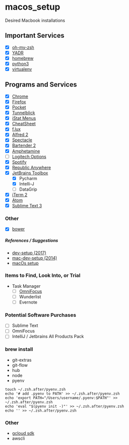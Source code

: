 # macos_setup
Desired Macbook installations

## Important Services
* [x] [oh-my-zsh](https://github.com/robbyrussell/oh-my-zsh)
* [x] [YADR](https://github.com/skwp/dotfiles)
* [x] [homebrew](https://brew.sh/)
* [x] [python3](https://www.digitalocean.com/community/tutorials/how-to-install-python-3-and-set-up-a-local-programming-environment-on-macos)
* [x] [virtualenv](https://virtualenv.pypa.io/en/stable/)

## Programs and Services
* [x] [Chrome](https://www.google.com/chrome/index.html)
* [x] [Firefox](https://www.mozilla.org/en-US/)
* [x] [Pocket](https://getpocket.com/)
* [x] [Tunnelblick](https://tunnelblick.net/)
* [x] [iStat Menus](https://bjango.com/mac/istatmenus/)
* [x] [CheatSheet](https://www.mediaatelier.com/CheatSheet/)
* [x] [f.lux](https://justgetflux.com/)
* [x] [Alfred 2](https://www.alfredapp.com/)
* [x] [Spectacle](https://www.spectacleapp.com/)
* [x] [Bartender 2](https://www.macbartender.com/)
* [x] [Amphetamine](https://itunes.apple.com/us/app/amphetamine/id937984704?mt=12)
* [ ] [Logitech Options](http://support.logitech.com/en_us/software/options)
* [x] [Spotify](https://www.spotify.com/us/)
* [x] [Republic Anywhere](https://republicwireless.com/republic-anywhere/download/)
* [x] [JetBrains Toolbox](https://www.jetbrains.com/toolbox/app/)
    * [x] Pycharm
    * [x] Intelli-J
    * [ ] DataGrip
* [x] [iTerm 2](https://www.iterm2.com/)
* [x] [Atom](https://atom.io/)
* [x] [Sublime Text 3](https://www.sublimetext.com/)

### Other
* [x] [bower](https://bower.io/)


##### References / Suggestions
* [dev-setup (2017)](https://github.com/donnemartin/dev-setup)
* [mac-dev-setup (2014)](https://github.com/nicolashery/mac-dev-setup)
* [macOs setup](http://sourabhbajaj.com/mac-setup/index.html)


### Items to Find, Look Into, or Trial
* Task Manager
    * [ ] [OmniFocus](https://www.omnigroup.com/omnifocus)
    * [ ] Wunderlist
    * [ ] Evernote
    
### Potential Software Purchases
* [ ] Sublime Text
* [ ] OmniFocus
* [ ] IntelliJ / Jetbrains All Products Pack

### brew install
* git-extras
* git-flow
* hub
* node
* pyenv
```shell
touch ~/.zsh.after/pyenv.zsh
echo '# add .pyenv to PATH' >> ~/.zsh.after/pyenv.zsh
echo 'export PATH="/Users/username/.pyenv:$PATH"' >> ~/.zsh.after/pyenv.zsh
echo 'eval "$(pyenv init -)"' >> ~/.zsh.after/pyenv.zsh
echo '' >> ~/.zsh.after/pyenv.zsh
```

### Other
* [gcloud sdk](https://cloud.google.com/sdk/downloads)
* awscli
